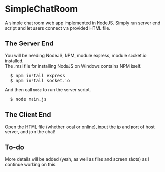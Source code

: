 <h1>SimpleChatRoom</h1>
<p>A simple chat room web app implemented in NodeJS. Simply run server end script and let users connect via provided HTML file.</p>

<h2>The Server End</h2>
<p>You will be needing NodeJS, NPM, module express, module socket.io installed.</br>
The .msi file for installing NodeJS on Windows contains NPM itself.</p>
<pre>
  $ npm install express
  $ npm install socket.io
</pre>

<p>And then call <code>node</code> to run the server script.</p>
<pre>
  $ node main.js
</pre>


<h2>The Client End</h2>
<p>Open the HTML file (whether local or online), input the ip and port of host server, and join the chat!</p>

<h2>To-do</h2>
<p>More details will be added (yeah, as well as files and screen shots) as I continue working on this.</p>
